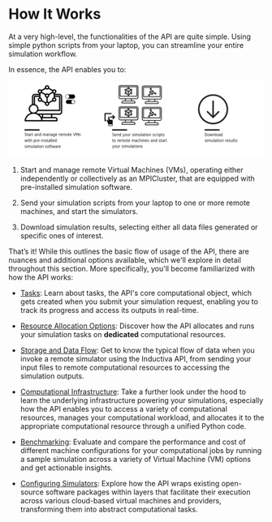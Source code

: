 # How It Works

At a very high-level, the functionalities of the API are quite simple. Using simple
python scripts from your laptop, you can streamline your entire simulation workflow.

In essence, the API enables you to:

<div align="center">
   <img src="../_static/infographic-apifunctionality-fullscreen.svg" alt="Inductiva API Usage Flow">
</div>

1. Start and manage remote Virtual Machines (VMs), operating either independently
or collectively as an MPICluster, that are equipped with pre-installed simulation
software.

2. Send your simulation scripts from your laptop to one or more remote machines,
and start the simulators.

3. Download simulation results, selecting either all data files generated or
specific ones of interest.

That’s it! While this outlines the basic flow of usage of the API, there are
nuances and additional options available, which we'll explore in detail throughout
this section. More specifically, you'll become familiarized with how the API
works:

- [Tasks](./tasks.md): Learn about tasks, the API's core computational object, which
gets created when you submit your simulation request, enabling you to track its
progress and access its outputs in real-time.

- [Resource Allocation Options](./shared_dedicated_resources.md): Discover how
the API allocates and runs your simulation tasks on **dedicated** computational resources.

- [Storage and Data Flow](./data_flow.md): Get to know the typical flow of data
when you invoke a remote simulator using the Inductiva API, from sending your input
files to remote computational resources to accessing the simulation outputs.

- [Computational Infrastructure](./computational-infrastructure.md): Take a further
look under the hood to learn the underlying infrastructure powering your simulations,
especially how the API enables you to access a variety of computational resources,
manages your computational workload, and allocates it to the appropriate computational
resource through a unified Python code.

- [Benchmarking](./benchmarking.md): Evaluate and compare the performance and cost
of different machine configurations for your computational jobs by running a sample
simulation across a variety of Virtual Machine (VM) options and get actionable insights.

- [Configuring Simulators](./configuring-simulators.md): Explore how the API
wraps existing open-source software packages within layers that facilitate their
execution across various cloud-based virtual machines and providers, transforming
them into abstract computational tasks.
